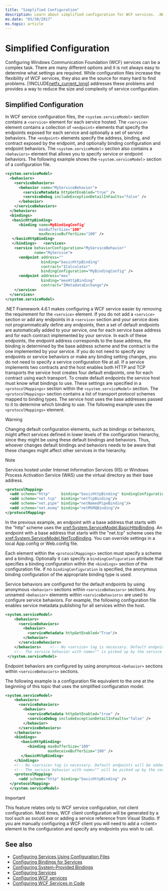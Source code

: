 ```yaml
---
title: "Simplified Configuration"
description: Learn about simplified configuration for WCF services. .NET Framework 4.6.1 provides a way to reduce the size and complexity of service configuration.
ms.date: "03/30/2017"
ms.topic: article
---
```

# Simplified Configuration

Configuring Windows Communication Foundation (WCF) services can be a complex task. There are many different options and it is not always easy to determine what settings are required. While configuration files increase the flexibility of WCF services, they also are the source for many hard to find problems. [!INCLUDE[netfx_current_long](../../../includes/netfx-current-long-md.md)] addresses these problems and provides a way to reduce the size and complexity of service configuration.

## Simplified Configuration

 In WCF service configuration files, the `<system.serviceModel>` section contains a `<service>` element for each service hosted. The `<service>` element contains a collection of `<endpoint>` elements that specify the endpoints exposed for each service and optionally a set of service behaviors. The `<endpoint>` elements specify the address, binding, and contract exposed by the endpoint, and optionally binding configuration and endpoint behaviors. The `<system.serviceModel>` section also contains a `<behaviors>` element that allows you to specify service or endpoint behaviors. The following example shows the `<system.serviceModel>` section of a configuration file.

```xml
<system.serviceModel>
  <behaviors>
    <serviceBehaviors>
      <behavior name="MyServiceBehavior">
        <serviceMetadata httpGetEnabled="true" />
        <serviceDebug includeExceptionDetailInFaults="false" />
      </behavior>
    </serviceBehaviors>
  </behaviors>
  <bindings>
   <basicHttpBinding>
      <binding name=MyBindingConfig"
               maxBufferSize="100"
               maxReceiveBufferSize="100" />
   </basicHttpBinding>
   </bindings>   <services>
    <service behaviorConfiguration="MyServiceBehavior"
             name="MyService">
      <endpoint address=""
                binding="basicHttpBinding"
                contract="ICalculator"
                bindingConfiguration="MyBindingConfig" />
      <endpoint address="mex"
                binding="mexHttpBinding"
                contract="IMetadataExchange"/>
    </service>
  </services>
</system.serviceModel>
```

 .NET Framework 4.6.1 makes configuring a WCF service easier by removing the requirement for the `<service>` element. If you do not add a `<service>`  section or add any endpoints in a `<service>` section and your service does not programmatically define any endpoints, then a set of default endpoints are automatically added to your service, one for each service base address and for each contract implemented by your service. In each of these endpoints, the endpoint address corresponds to the base address, the binding is determined by the base address scheme and the contract is the one implemented by your service. If you do not need to specify any endpoints or service behaviors or make any binding setting changes, you do not need to specify a service configuration file at all. If a service implements two contracts and the host enables both HTTP and TCP transports the service host creates four default endpoints, one for each contract using each transport. To create default endpoints the service host must know what bindings to use. These settings are specified in a `<protocolMappings>` section within the `<system.serviceModel>` section. The `<protocolMappings>` section contains a list of transport protocol schemes mapped to binding types. The service host uses the base addresses passed to it to determine which binding to use. The following example uses the `<protocolMappings>` element.

> [!WARNING]
> Changing default configuration elements, such as bindings or behaviors, might affect services defined in lower levels of the configuration hierarchy, since they might be using these default bindings and behaviors. Thus, whoever changes default bindings and behaviors needs to be aware that these changes might affect other services in the hierarchy.

> [!NOTE]
> Services hosted under Internet Information Services (IIS) or Windows Process Activation Service (WAS) use the virtual directory as their base address.

```xml
<protocolMapping>
  <add scheme="http"     binding="basicHttpBinding" bindingConfiguration="MyBindingConfig"/>
  <add scheme="net.tcp"  binding="netTcpBinding"/>
  <add scheme="net.pipe" binding="netNamedPipeBinding"/>
  <add scheme="net.msmq" binding="netMSMQBinding"/>
</protocolMapping>
```

 In the previous example, an endpoint with a base address that starts with the "http" scheme uses the <xref:System.ServiceModel.BasicHttpBinding>. An endpoint with a base address that starts with the "net.tcp" scheme uses the <xref:System.ServiceModel.NetTcpBinding>. You can override settings in a local App.config or Web.config file.

 Each element within the `<protocolMappings>` section must specify a scheme and a binding. Optionally it can specify a `bindingConfiguration` attribute that specifies a binding configuration within the `<bindings>` section of the configuration file. If no `bindingConfiguration` is specified, the anonymous binding configuration of the appropriate binding type is used.

 Service behaviors are configured for the default endpoints by using anonymous `<behavior>` sections within `<serviceBehaviors>` sections. Any unnamed `<behavior>` elements within `<serviceBehaviors>` are used to configure service behaviors. For example, the following configuration file enables service metadata publishing for all services within the host.

```xml
<system.serviceModel>
    <behaviors>
      <serviceBehaviors>
        <behavior>
          <serviceMetadata httpGetEnabled="True"/>
        </behavior>
      </serviceBehaviors>
    </behaviors>    <!-- No <service> tag is necessary. Default endpoints are added to the service -->
    <!-- The service behavior with name="" is picked up by the service -->
 </system.serviceModel>
```

 Endpoint behaviors are configured by using anonymous `<behavior>` sections within `<serviceBehaviors>` sections.

 The following example is a configuration file equivalent to the one at the beginning of this topic that uses the simplified configuration model.

```xml
<system.serviceModel>
    <behaviors>
      <serviceBehaviors>
        <behavior>
          <serviceMetadata httpGetEnabled="true" />
          <serviceDebug includeExceptionDetailInFaults="false" />
        </behavior>
      </serviceBehaviors>
    </behaviors>
    <bindings>
       <basicHttpBinding>
          <binding maxBufferSize="100"
                   maxReceiveBufferSize="100" />
       </basicHttpBinding>
    </bindings>
    <!-- No <service> tag is necessary. Default endpoints will be added to the service -->
    <!-- The service behavior with name="" will be picked up by the service -->
    <protocolMapping>
      <add scheme="http" binding="basicHttpBinding" />
  </protocolMapping>
  </system.serviceModel>
```

> [!IMPORTANT]
> This feature relates only to WCF service configuration, not client configuration. Most times, WCF client configuration will be generated by a tool such as svcutil.exe or adding a service reference from Visual Studio. If you are manually configuring a WCF client you will need to add a \<client> element to the configuration and specify any endpoints you wish to call.

## See also

- [Configuring Services Using Configuration Files](configuring-services-using-configuration-files.md)
- [Configuring Bindings for Services](configuring-bindings-for-wcf-services.md)
- [Configuring System-Provided Bindings](./feature-details/configuring-system-provided-bindings.md)
- [Configuring Services](configuring-services.md)
- [Configuring WCF services](configuring-services.md)
- [Configuring WCF Services in Code](configuring-wcf-services-in-code.md)
